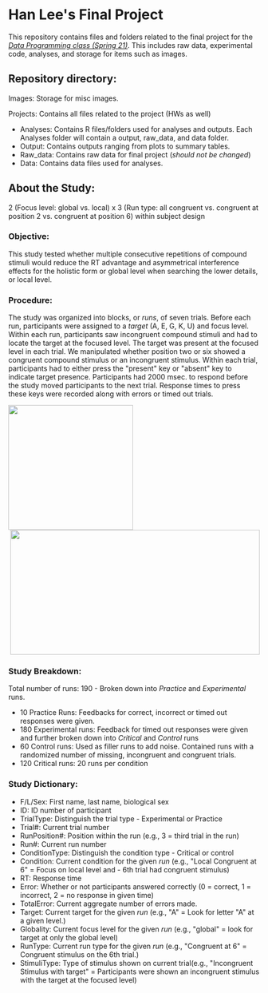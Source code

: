 # Han Lee's Final Project


This repository contains files and folders related to the final project for the [*Data Programming class (Spring 21)*](https://progdata.netlify.app/#about). This includes raw data, experimental code, analyses, and storage for items such as images.

## Repository directory:

Images: Storage for misc images.

Projects: Contains all files related to the project (HWs as well)

- Analyses: Contains R files/folders used for analyses and outputs. Each Analyses folder will contain a output, raw_data, and data folder.
- Output: Contains outputs ranging from plots to summary tables.
- Raw_data: Contains raw data for final project (*should not be changed*)
- Data: Contains data files used for analyses.

## About the Study:

2 (Focus level: global vs. local) x 3 (Run type: all congruent vs. congruent at position 2 vs. congruent at position 6) within subject design 

### Objective:

This study tested whether multiple consecutive repetitions of compound stimuli would reduce the RT advantage and asymmetrical interference effects for the holistic form or global level when searching the lower details, or local level.  

### Procedure:

The study was organized into blocks, or *_runs_*, of seven trials. Before each run, participants were assigned to a *_target_* (A, E, G, K, U) and focus level. Within each run, participants saw incongruent compound stimuli and had to locate the target at the focused level. The target was present at the focused level in each trial. We manipulated whether position two or six showed a congruent compound stimulus or an incongruent stimulus. Within each trial, participants had to either press the "present" key or "absent" key to indicate target presence. Participants had 2000 msec. to respond before the study moved participants to the next trial. Response times to press these keys were recorded along with errors or timed out trials. 

<img src="https://github.com/usf-progdata/hw-Han-Lee93/blob/HW4/final_project/Images/Slide16.PNG" width="250" height="250" align="left"> 
<img src="https://github.com/usf-progdata/hw-Han-Lee93/blob/HW4/final_project/Images/run_breakdown.png" width="500" height="250" align="right">

<br clear="right"/>

### Study Breakdown:

Total number of runs: 190 - Broken down into *_Practice_* and *_Experimental_* runs.

- 10 Practice Runs: Feedbacks for correct, incorrect or timed out responses were given.
- 180 Experimental runs: Feedback for timed out responses were given and further broken down into *_Critical_* and *_Control_* runs 
- 60 Control runs: Used as filler runs to add noise. Contained runs with a randomized number of missing, incongruent and congruent trials.
- 120 Critical runs: 20 runs per condition

### Study Dictionary:

- F/L/Sex: First name, last name, biological sex
- ID: ID number of participant
- TrialType: Distinguish the trial type - Experimental or Practice
- Trial#: Current trial number
- RunPosition#: Position within the run (e.g., 3 = third trial in the run)
- Run#: Current run number
- ConditionType: Distinguish the condition type - Critical or control
- Condition: Current condition for the given *_run_* (e.g., "Local Congruent at 6" = Focus on local level and - 6th trial had congruent stimulus)
- RT: Response time
- Error: Whether or not participants answered correctly (0 = correct, 1 = incorrect, 2 = no response in given time)
- TotalError: Current aggregate number of errors made.
- Target: Current target for the given *_run_* (e.g., "A" = Look for letter "A" at a given level.)
- Globality: Current focus level for the given *_run_* (e.g., "global" = look for target at only the global level)
- RunType: Current run type for the given *_run_* (e.g., "Congruent at 6" = Congruent stimulus on the 6th trial.)
- StimuliType: Type of stimulus shown on current trial(e.g., "Incongruent Stimulus with target" = Participants were shown an incongruent stimulus with the target at the focused level)